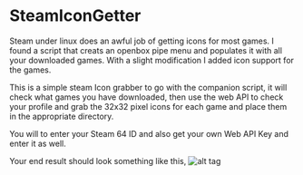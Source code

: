 # SteamIconGetter
Steam under linux does an awful job of getting icons for most games. I found a script that creats an openbox pipe menu and populates it with all your downloaded games. With a slight modification I added icon support for the games.

This is a simple steam Icon grabber to go with the companion script, it will check what games you have downloaded, then use the web API to check your profile and grab the 32x32 pixel icons for each game and place them in the appropriate directory.

You will to enter your Steam 64 ID and also get your own Web API Key and enter it as well. 

Your end result should look something like this,
![alt tag](http://i.imgur.com/UzJFl0P.png)

